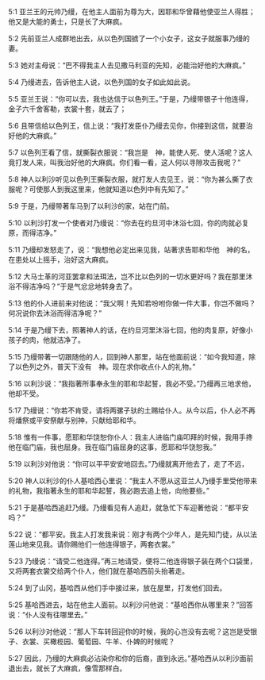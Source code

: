 <a id="1"></a>5:1  亚兰王的元帅乃缦，在他主人面前为尊为大，因耶和华曾藉他使亚兰人得胜；他又是大能的勇士，只是长了大麻疯。  

<a id="2"></a>5:2  先前亚兰人成群地出去，从以色列国掳了一个小女子，这女子就服事乃缦的妻。  

<a id="3"></a>5:3  她对主母说：“巴不得我主人去见撒马利亚的先知，必能治好他的大麻疯。”  

<a id="4"></a>5:4  乃缦进去，告诉他主人说，以色列国的女子如此如此说。  

<a id="5"></a>5:5  亚兰王说：“你可以去，我也达信于以色列王。”于是，乃缦带银子十他连得，金子六千舍客勒，衣裳十套，就去了；　  

<a id="6"></a>5:6  且带信给以色列王，信上说：“我打发臣仆乃缦去见你，你接到这信，就要治好他的大麻疯。”  

<a id="7"></a>5:7  以色列王看了信，就撕裂衣服说：“我岂是　神，能使人死、使人活呢？这人竟打发人来，叫我治好他的大麻疯。你们看一看，这人何以寻隙攻击我呢？”  

<a id="8"></a>5:8  神人以利沙听见以色列王撕裂衣服，就打发人去见王，说：“你为甚么撕了衣服呢？可使那人到我这里来，他就知道以色列中有先知了。”  

<a id="9"></a>5:9  于是，乃缦带著车马到了以利沙的家，站在门前。  

<a id="10"></a>5:10  以利沙打发一个使者对乃缦说：“你去在约旦河中沐浴七回，你的肉就必复原，而得洁净。”  

<a id="11"></a>5:11  乃缦却发怒走了，说：“我想他必定出来见我，站著求告耶和华他　神的名，在患处以上摇手，治好这大麻疯。  

<a id="12"></a>5:12  大马士革的河亚罢拿和法珥法，岂不比以色列的一切水更好吗？我在那里沐浴不得洁净吗？”于是气忿忿地转身去了。  

<a id="13"></a>5:13  他的仆人进前来对他说：“我父啊！先知若吩咐你做一件大事，你岂不做吗？何况说你去沐浴而得洁净呢？”  

<a id="14"></a>5:14  于是乃缦下去，照著神人的话，在约旦河里沐浴七回，他的肉复原，好像小孩子的肉，他就洁净了。  

<a id="15"></a>5:15  乃缦带著一切跟随他的人，回到神人那里，站在他面前说：“如今我知道，除了以色列之外，普天下没有　神。现在求你收点仆人的礼物。”  

<a id="16"></a>5:16  以利沙说：“我指著所事奉永生的耶和华起誓，我必不受。”乃缦再三地求他，他却不受。  

<a id="17"></a>5:17  乃缦说：“你若不肯受，请将两骡子驮的土赐给仆人。从今以后，仆人必不再将燔祭或平安祭献与别神，只献给耶和华。  

<a id="18"></a>5:18  惟有一件事，愿耶和华饶恕你仆人：我主人进临门庙叩拜的时候，我用手搀他在临门庙，我也屈身。我在临门庙屈身的这事，愿耶和华饶恕我。”  

<a id="19"></a>5:19  以利沙对他说：“你可以平平安安地回去。”乃缦就离开他去了，走了不远，  

<a id="20"></a>5:20  神人以利沙的仆人基哈西心里说：“我主人不愿从这亚兰人乃缦手里受他带来的礼物，我指著永生的耶和华起誓，我必跑去追上他，向他要些。”  

<a id="21"></a>5:21  于是基哈西追赶乃缦。乃缦看见有人追赶，就急忙下车迎著他说：“都平安吗？”  

<a id="22"></a>5:22  说：“都平安。我主人打发我来说：刚才有两个少年人，是先知门徒，从以法莲山地来见我。请你赐他们一他连得银子，两套衣裳。”  

<a id="23"></a>5:23  乃缦说：“请受二他连得。”再三地请受，便将二他连得银子装在两个口袋里，又将两套衣裳交给两个仆人，他们就在基哈西前头抬著走。  

<a id="24"></a>5:24  到了山冈，基哈西从他们手中接过来，放在屋里，打发他们回去。  

<a id="25"></a>5:25  基哈西进去，站在他主人面前。以利沙问他说：“基哈西你从哪里来？”回答说：“仆人没有往哪里去。”  

<a id="26"></a>5:26  以利沙对他说：“那人下车转回迎你的时候，我的心岂没有去呢？这岂是受银子、衣裳、买橄榄园、葡萄园、牛羊、仆婢的时候呢？　　  

<a id="27"></a>5:27  因此，乃缦的大麻疯必沾染你和你的后裔，直到永远。”基哈西从以利沙面前退出去，就长了大麻疯，像雪那样白。  
